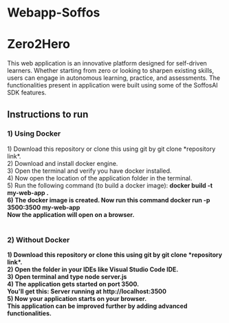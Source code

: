 # Webapp-Soffos
 <h1>Zero2Hero</h1>
 
This web application is an innovative platform designed for self-driven learners. Whether starting from zero or looking to sharpen existing skills, users can engage in autonomous learning, practice, and assessments. 
The functionalities present in application were built using some of the SoffosAI SDK features. 

<h2>Instructions to run</h2>
<h3> 1) Using Docker </h3>
1) Download this repository or clone this using git by git clone *repository link*. <br>
2) Download and install docker engine. <br>
3) Open the terminal and verify you have docker installed. <br>
4) Now open the location of the application folder in the terminal. <br>
5) Run the following command (to build a docker image): <b>docker build -t my-web-app .<b>  <br>
6) The docker image is created. Now run this command <b>docker run -p 3500:3500 my-web-app<b>  <br>
 Now the application will open on a browser. <br>
<br>
 <h3> 2) Without Docker </h3>
1) Download this repository or clone this using git by git clone *repository link*. <br>
2) Open the folder in your IDEs like Visual Studio Code IDE. <br>
3) Open terminal and type <b>node server.js</b> <br>
4) The application gets started on port 3500. <br> 
You'll get this: Server running at http://localhost:3500<br>
5) Now your application starts on your browser.

<br>
This application can be improved further by adding advanced functionalities.
